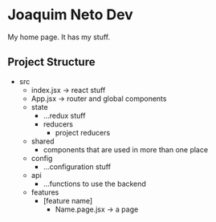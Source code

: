 # Joaquim Neto Dev

My home page. It has my stuff.

## Project Structure

- src
    - index.jsx -> react stuff
    - App.jsx -> router and global components
    - state
        - ...redux stuff
        - reducers
            - project reducers
    - shared
        - components that are used in more than one place
    - config
        - ...configuration stuff
    - api
        - ...functions to use the backend
    - features
        - [feature name]
            - Name.page.jsx -> a page
    
